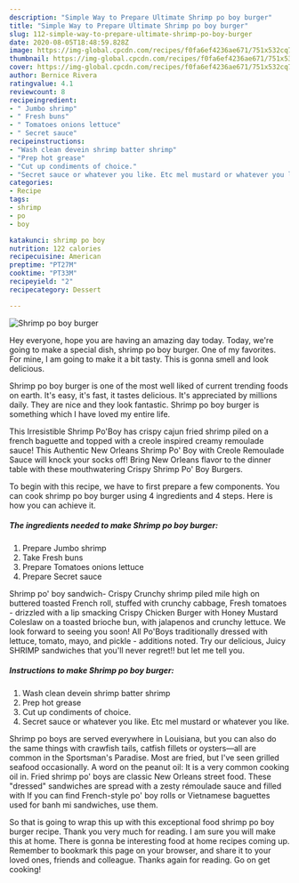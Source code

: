 ```yaml
---
description: "Simple Way to Prepare Ultimate Shrimp po boy burger"
title: "Simple Way to Prepare Ultimate Shrimp po boy burger"
slug: 112-simple-way-to-prepare-ultimate-shrimp-po-boy-burger
date: 2020-08-05T18:48:59.828Z
image: https://img-global.cpcdn.com/recipes/f0fa6ef4236ae671/751x532cq70/shrimp-po-boy-burger-recipe-main-photo.jpg
thumbnail: https://img-global.cpcdn.com/recipes/f0fa6ef4236ae671/751x532cq70/shrimp-po-boy-burger-recipe-main-photo.jpg
cover: https://img-global.cpcdn.com/recipes/f0fa6ef4236ae671/751x532cq70/shrimp-po-boy-burger-recipe-main-photo.jpg
author: Bernice Rivera
ratingvalue: 4.1
reviewcount: 8
recipeingredient:
- " Jumbo shrimp"
- " Fresh buns"
- " Tomatoes onions lettuce"
- " Secret sauce"
recipeinstructions:
- "Wash clean devein shrimp batter shrimp"
- "Prep hot grease"
- "Cut up condiments of choice."
- "Secret sauce or whatever you like. Etc mel mustard or whatever you like."
categories:
- Recipe
tags:
- shrimp
- po
- boy

katakunci: shrimp po boy 
nutrition: 122 calories
recipecuisine: American
preptime: "PT27M"
cooktime: "PT33M"
recipeyield: "2"
recipecategory: Dessert

---
```



![Shrimp po boy burger](https://img-global.cpcdn.com/recipes/f0fa6ef4236ae671/751x532cq70/shrimp-po-boy-burger-recipe-main-photo.jpg)

Hey everyone, hope you are having an amazing day today. Today, we're going to make a special dish, shrimp po boy burger. One of my favorites. For mine, I am going to make it a bit tasty. This is gonna smell and look delicious.

Shrimp po boy burger is one of the most well liked of current trending foods on earth. It's easy, it's fast, it tastes delicious. It's appreciated by millions daily. They are nice and they look fantastic. Shrimp po boy burger is something which I have loved my entire life.

This Irresistible Shrimp Po&#39;Boy has crispy cajun fried shrimp piled on a french baguette and topped with a creole inspired creamy remoulade sauce! This Authentic New Orleans Shrimp Po&#39; Boy with Creole Remoulade Sauce will knock your socks off! Bring New Orleans flavor to the dinner table with these mouthwatering Crispy Shrimp Po&#39; Boy Burgers.


To begin with this recipe, we have to first prepare a few components. You can cook shrimp po boy burger using 4 ingredients and 4 steps. Here is how you can achieve it.

<!--inarticleads1-->

##### The ingredients needed to make Shrimp po boy burger:

1. Prepare  Jumbo shrimp
1. Take  Fresh buns
1. Prepare  Tomatoes onions lettuce
1. Prepare  Secret sauce


Shrimp po&#39; boy sandwich- Crispy Crunchy shrimp piled mile high on buttered toasted French roll, stuffed with crunchy cabbage, Fresh tomatoes - drizzled with a lip smacking Crispy Chicken Burger with Honey Mustard Coleslaw on a toasted brioche bun, with jalapenos and crunchy lettuce. We look forward to seeing you soon! All Po&#39;Boys traditionally dressed with lettuce, tomato, mayo, and pickle - additions noted. Try our delicious, Juicy SHRIMP sandwiches that you&#39;ll never regret!! but let me tell you. 

<!--inarticleads2-->

##### Instructions to make Shrimp po boy burger:

1. Wash clean devein shrimp batter shrimp
1. Prep hot grease
1. Cut up condiments of choice.
1. Secret sauce or whatever you like. Etc mel mustard or whatever you like.


Shrimp po boys are served everywhere in Louisiana, but you can also do the same things with crawfish tails, catfish fillets or oysters—all are common in the Sportsman&#39;s Paradise. Most are fried, but I&#39;ve seen grilled seafood occasionally. A word on the peanut oil: It is a very common cooking oil in. Fried shrimp po&#39; boys are classic New Orleans street food. These &#34;dressed&#34; sandwiches are spread with a zesty rémoulade sauce and filled with If you can find French-style po&#39; boy rolls or Vietnamese baguettes used for banh mi sandwiches, use them. 

So that is going to wrap this up with this exceptional food shrimp po boy burger recipe. Thank you very much for reading. I am sure you will make this at home. There is gonna be interesting food at home recipes coming up. Remember to bookmark this page on your browser, and share it to your loved ones, friends and colleague. Thanks again for reading. Go on get cooking!
